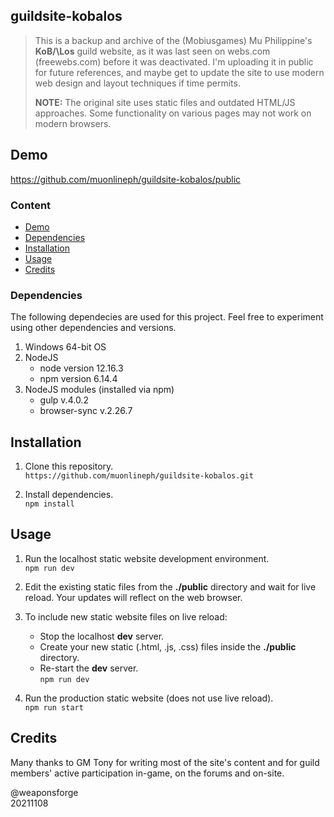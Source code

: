 ## guildsite-kobalos

> This is a backup and archive of the (Mobiusgames) Mu Philippine's **KoB/\Los** guild website, as it was last seen on webs.com (freewebs.com) before it was deactivated. I'm uploading it in public for future references, and maybe get to update the site to use modern web design and layout techniques if time permits.  
>
> **NOTE:** The original site uses static files and outdated HTML/JS approaches. Some functionality on various pages may not work on modern browsers.

## Demo

https://github.com/muonlineph/guildsite-kobalos/public


### Content

- [Demo](#demo)
- [Dependencies](#dependencies)
- [Installation](#installation)
- [Usage](#usage)
- [Credits](#credits)

### Dependencies

The following dependecies are used for this project. Feel free to experiment using other dependencies and versions.

1. Windows 64-bit OS
2. NodeJS
	- node version 12.16.3
	- npm version 6.14.4
3. NodeJS modules (installed via npm)
	- gulp v.4.0.2
	- browser-sync v.2.26.7


## Installation

1. Clone this repository.  
`https://github.com/muonlineph/guildsite-kobalos.git`

2. Install dependencies.  
`npm install`


## Usage

1. Run the localhost static website development environment.  
`npm run dev`

2.  Edit the existing static files from the **./public** directory and wait for live reload. Your updates will reflect on the web browser.

3. To include new static website files on live reload:
	- Stop the localhost **dev** server.
	- Create your new static (.html, .js, .css) files inside the **./public** directory.
	- Re-start the **dev** server.  
`npm run dev`

4. Run the production static website (does not use live reload).  
`npm run start`

## Credits

Many thanks to GM Tony for writing most of the site's content and for guild members' active participation in-game, on the forums and on-site.

@weaponsforge  
20211108